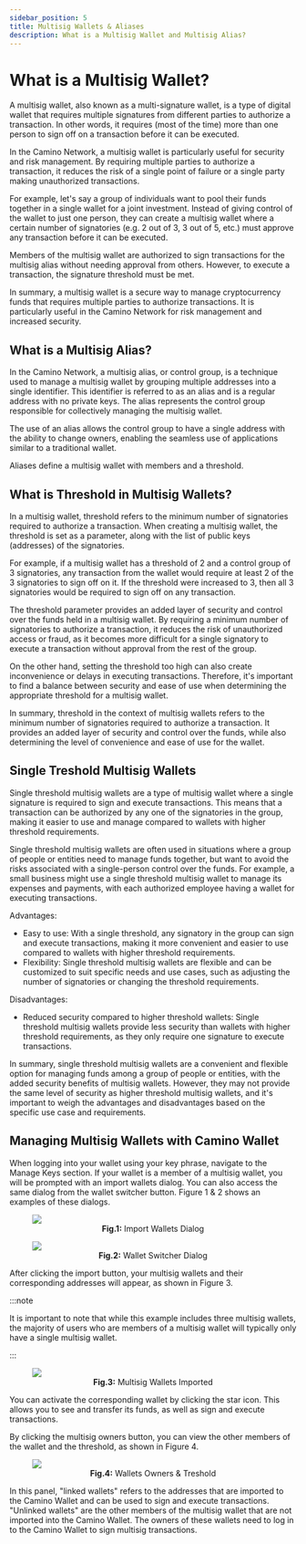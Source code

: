 ```yaml
---
sidebar_position: 5
title: Multisig Wallets & Aliases
description: What is a Multisig Wallet and Multisig Alias?
---
```


# What is a Multisig Wallet?

A multisig wallet, also known as a multi-signature wallet, is a type of digital wallet
that requires multiple signatures from different parties to authorize a transaction.
In other words, it requires (most of the time) more than one person to sign off on a
transaction before it can be executed.

In the Camino Network, a multisig wallet is particularly useful for security and risk management.
By requiring multiple parties to authorize a transaction, it reduces the risk of a single point
of failure or a single party making unauthorized transactions.

For example, let's say a group of individuals want to pool their funds together in a single
wallet for a joint investment. Instead of giving control of the wallet to just one person,
they can create a multisig wallet where a certain number of signatories (e.g. 2 out of 3, 3 out of 5, etc.)
must approve any transaction before it can be executed.

Members of the multisig wallet are authorized to sign transactions for the multisig alias without needing
approval from others. However, to execute a transaction, the signature threshold must be met.

In summary, a multisig wallet is a secure way to manage cryptocurrency funds that requires
multiple parties to authorize transactions. It is particularly useful in the Camino Network
for risk management and increased security.

## What is a Multisig Alias?

In the Camino Network, a multisig alias, or control group, is a technique used to manage a multisig
wallet by grouping multiple addresses into a single identifier. This identifier is referred to as
an alias and is a regular address with no private keys. The alias represents the control group responsible
for collectively managing the multisig wallet.

The use of an alias allows the control group to have a single address with the ability to change owners,
enabling the seamless use of applications similar to a traditional wallet.

Aliases define a multisig wallet with members and a threshold.

## What is Threshold in Multisig Wallets?

In a multisig wallet, threshold refers to the minimum number of signatories required to authorize a
transaction. When creating a multisig wallet, the threshold is set as a parameter, along with the list
of public keys (addresses) of the signatories.

For example, if a multisig wallet has a threshold of 2 and a control group of 3 signatories, any transaction
from the wallet would require at least 2 of the 3 signatories to sign off on it. If the threshold were
increased to 3, then all 3 signatories would be required to sign off on any transaction.

The threshold parameter provides an added layer of security and control over the funds held in a multisig wallet.
By requiring a minimum number of signatories to authorize a transaction, it reduces the risk of unauthorized
access or fraud, as it becomes more difficult for a single signatory to execute a transaction without approval
from the rest of the group.

On the other hand, setting the threshold too high can also create inconvenience or delays in executing transactions.
Therefore, it's important to find a balance between security and ease of use when determining the appropriate
threshold for a multisig wallet.

In summary, threshold in the context of multisig wallets refers to the minimum number of signatories required
to authorize a transaction. It provides an added layer of security and control over the funds, while also
determining the level of convenience and ease of use for the wallet.

## Single Treshold Multisig Wallets

Single threshold multisig wallets are a type of multisig wallet where a single signature is required to sign
and execute transactions. This means that a transaction can be authorized by any one of the signatories in
the group, making it easier to use and manage compared to wallets with higher threshold requirements.

Single threshold multisig wallets are often used in situations where a group of people or entities need to
manage funds together, but want to avoid the risks associated with a single-person control over the funds.
For example, a small business might use a single threshold multisig wallet to manage its expenses and payments,
with each authorized employee having a wallet for executing transactions.

Advantages:

- Easy to use: With a single threshold, any signatory in the group can sign and execute transactions,
  making it more convenient and easier to use compared to wallets with higher threshold requirements.
- Flexibility: Single threshold multisig wallets are flexible and can be customized to suit specific
  needs and use cases, such as adjusting the number of signatories or changing the threshold requirements.

Disadvantages:

- Reduced security compared to higher threshold wallets: Single threshold multisig wallets provide less
  security than wallets with higher threshold requirements, as they only require one signature to execute
  transactions.

In summary, single threshold multisig wallets are a convenient and flexible option for managing funds
among a group of people or entities, with the added security benefits of multisig wallets. However,
they may not provide the same level of security as higher threshold multisig wallets, and it's important
to weigh the advantages and disadvantages based on the specific use case and requirements.

## Managing Multisig Wallets with Camino Wallet

When logging into your wallet using your key phrase, navigate to the Manage Keys section. If your wallet
is a member of a multisig wallet, you will be prompted with an import wallets dialog. You can also access
the same dialog from the wallet switcher button. Figure 1 & 2 shows an examples of these dialogs.

<figure>
<img class="zoom" src="/img/msig/msig-0-import-wallets-dialog.png#center"/>
<figcaption align = "center"><b>Fig.1:</b> Import Wallets Dialog</figcaption>
</figure>

<figure>
<img class="zoom" src="/img/msig/msig-1-import-wallets-dialog-switcher.png#center"/>
<figcaption align = "center"><b>Fig.2:</b> Wallet Switcher Dialog</figcaption>
</figure>

After clicking the import button, your multisig wallets and their corresponding addresses will appear,
as shown in Figure 3.

:::note

It is important to note that while this example includes three multisig wallets, the majority of
users who are members of a multisig wallet will typically only have a single multisig wallet.

:::

<figure>
<img class="zoom" src="/img/msig/msig-2-imported-switcher.png#center"/>
<figcaption align = "center"><b>Fig.3:</b> Multisig Wallets Imported</figcaption>
</figure>

You can activate the corresponding wallet by clicking the star icon. This allows you to see and transfer its
funds, as well as sign and execute transactions.

By clicking the multisig owners button, you can view the other members of the wallet and the threshold,
as shown in Figure 4.

<figure>
<img class="zoom" src="/img/msig/msig-3-multisig-members.png#center"/>
<figcaption align = "center"><b>Fig.4:</b> Wallets Owners & Treshold</figcaption>
</figure>

In this panel, "linked wallets" refers to the addresses that are imported to the Camino Wallet and can
be used to sign and execute transactions. "Unlinked wallets" are the other members of the multisig wallet
that are not imported into the Camino Wallet. The owners of these wallets need to log in to the Camino Wallet
to sign multisig transactions.
